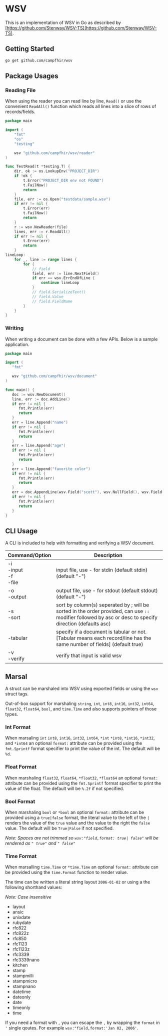# WSV

This is an implementation of WSV in Go as described by [https://github.com/Stenway/WSV-TS](https://github.com/Stenway/WSV-TS).

## Getting Started

```bash
go get github.com/campfhir/wsv
```

## Package Usages

### Reading File

When using the reader you can read line by line, `Read()` or use the convenient `ReadAll()` function which reads all lines into a slice of rows of records/fields.

```go
package main

import (
    "fmt"
    "os"
    "testing"

    wsv "github.com/campfhir/wsv/reader"
)

func TestRead(t *testing.T) {
    dir, ok := os.LookupEnv("PROJECT_DIR")
    if !ok {
        t.Error("PROJECT_DIR env not FOUND")
        t.FailNow()
        return
    }
    file, err := os.Open("testdata/sample.wsv")
    if err != nil {
        t.Error(err)
        t.FailNow()
        return
    }
    r := wsv.NewReader(file)
    lines, err := r.ReadAll()
    if err != nil {
        t.Error(err)
        return
    }
lineLoop:
    for _, line := range lines {
        for {
            // field
            field, err := line.NextField()
            if err == wsv.ErrEndOfLine {
                continue lineLoop
            }
            // field.SerializeText()
            // field.Value
            // field.FieldName
        }
    }
}

```

### Writing

When writing a document can be done with a few APIs. Below is a sample application.

```go
package main

import (
   "fmt"

   wsv "github.com/campfhir/wsv/document"
)

func main() {
   doc := wsv.NewDocument()
   line, err := doc.AddLine()
   if err != nil {
      fmt.Println(err)
      return
   }
   err = line.Append("name")
   if err != nil {
      fmt.Println(err)
      return
   }
   err = line.Append("age")
   if err != nil {
      fmt.Println(err)
      return
   }
   err = line.Append("favorite color")
   if err != nil {
      fmt.Println(err)
      return
   }
   err = doc.AppendLine(wsv.Field("scott"), wsv.NullField(), wsv.Field("red"))
   if err != nil {
      fmt.Println(err)
      return
   }
}
```

## CLI Usage

A CLI is included to help with formatting and verifying a WSV document.

| Command/Option                    | Description                                                                                                                                              |
| --------------------------------- | -------------------------------------------------------------------------------------------------------------------------------------------------------- |
| -i<br />-input<br />-f<br />-file | input file, use - for stdin (default stdin) (default "-")                                                                                                |
| -o<br />-output                   | output file, use - for stdout (default stdout) (default "-")                                                                                             |
| -s<br />-sort                     | sort by column(s) seperated by ; will be sorted in the order provided, can use `::` modifier followed by asc or desc to specify direction (defaults asc) |
| -tabular                          | specify if a document is tabular or not. [Tabular means each record/line has the same number of fields] (default true)                                   |
| -v<br />-verify                   | verify that input is valid wsv                                                                                                                           |

## Marsal

A struct can be marshaled into WSV using exported fields or using the `wsv` struct tags.

Out-of-box support for marshaling `string`, `int`, `int8`, `int16`, `int32`, `int64`, `float32`, `float64`, `bool`, and `time.Time` and also supports pointers of those types.

### Int Format

When marsaling `int` `int8`, `int16`, `int32`, `int64`, `*int` `*int8`, `*int16`, `*int32`, and `*int64` an optional `format:` attribute can be provided using the `fmt.Sprintf` format specifier to print the value of the int. The default will be `%d`.

### Float Format

When marshaling `float32`, `float64`, `*float32`, `*float64` an optional `format:` attribute can be provided using the `fmt.Sprintf` format specifier to print the value of the float. The default will be `%.2f` if not specified.

### Bool Format

When marshaling `bool` or `*bool` an optional `format:` attribute can be provided using a `true|false` format, the literal value to the left of the `|` renders the value of the `true` value and the value to the right the `false` value. The default will be `True|False` if not specified.

_Note: Spaces are not trimmed so `wsv:"field,format: true| false"` will be rendered as `" true"` and `" false"`_

### Time Format

When marsalling `time.Time` or `*time.Time` an optional `format:` attribute can be provided using the `time.Format` function to render value.

The time can be written a literal string layout `2006-01-02` or using a the following shorthand values:

_Note: Case insensitive_

- layout
- ansic
- unixdate
- rubydate
- rfc822
- rfc822z
- rfc850
- rfc1123
- rfc1123z
- rfc3339
- rfc3339nano
- kitchen
- stamp
- stampmilli
- stampmicro
- stampnano
- datetime
- dateonly
- date
- timeonly
- time

If you need a format with `,` you can escape the `,` by wrapping the `format` in `'` single qoutes. For example `wsv:"field,format:'Jan 02, 2006'`.
